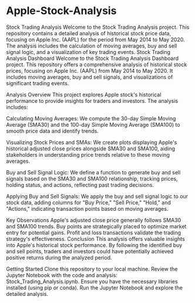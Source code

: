 # Apple-Stock-Analysis
Stock Trading Analysis Welcome to the Stock Trading Analysis project. This repository contains a detailed analysis of historical stock price data, focusing on Apple Inc. (AAPL) for the period from May 2014 to May 2020. The analysis includes the calculation of moving averages, buy and sell signal logic, and a visualization of key trading events.
Stock Trading Analysis Dashboard
Welcome to the Stock Trading Analysis Dashboard project. This repository offers a comprehensive analysis of historical stock prices, focusing on Apple Inc. (AAPL) from May 2014 to May 2020. It includes moving averages, buy and sell signals, and visualizations of significant trading events.

Analysis Overview
This project explores Apple stock's historical performance to provide insights for traders and investors. The analysis includes:

Calculating Moving Averages:
We compute the 30-day Simple Moving Average (SMA30) and the 100-day Simple Moving Average (SMA100) to smooth price data and identify trends.

Visualizing Stock Prices and SMAs:
We create plots displaying Apple's historical adjusted close prices alongside SMA30 and SMA100, aiding stakeholders in understanding price trends relative to these moving averages.

Buy and Sell Signal Logic:
We define a function to generate buy and sell signals based on the SMA30 and SMA100 relationship, tracking prices, holding status, and actions, reflecting past trading decisions.

Applying Buy and Sell Signals:
We apply the buy and sell signal logic to our stock data, adding columns for "Buy Price," "Sell Price," "Hold," and "Actions," indicating transaction points based on moving averages.

Key Observations
Apple's adjusted close price generally follows SMA30 and SMA100 trends.
Buy points are strategically placed to optimize market entry for potential gains.
Profit and loss transactions validate the trading strategy's effectiveness.
Conclusion
This analysis offers valuable insights into Apple's historical stock performance. By following the identified buy and sell points, traders and investors could have potentially achieved positive returns during the analyzed period.

Getting Started
Clone this repository to your local machine.
Review the Jupyter Notebook with the code and analysis: Stock_Trading_Analysis.ipynb.
Ensure you have the necessary libraries installed (using pip or conda).
Run the Jupyter Notebook and explore the detailed analysis.
